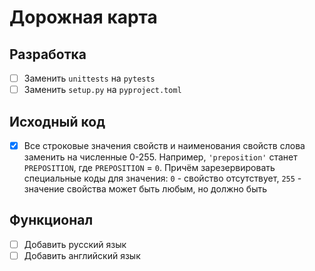 # Дорожная карта

## Разработка

- [ ] Заменить `unittests` на `pytests`
- [ ] Заменить `setup.py` на `pyproject.toml`

## Исходный код

- [x] Все строковые значения свойств и наименования свойств слова заменить на численные 0-255. Например, `'preposition'` станет `PREPOSITION`, где `PREPOSITION` = `0`.
  Причём зарезервировать специальные коды для значения: `0` - свойство отсутствует, `255` - значение свойства может быть любым, но должно быть

## Функционал

- [ ] Добавить русский язык
- [ ] Добавить английский язык
